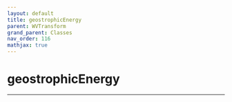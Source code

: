 ```yaml
---
layout: default
title: geostrophicEnergy
parent: WVTransform
grand_parent: Classes
nav_order: 116
mathjax: true
---
```


#  geostrophicEnergy




---

